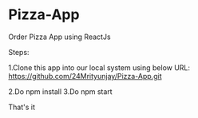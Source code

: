 # Pizza-App
Order Pizza App using ReactJs

Steps:

1.Clone this app into our local system using below URL:
  https://github.com/24Mrityunjay/Pizza-App.git

2.Do npm install
3.Do npm start

That's it
